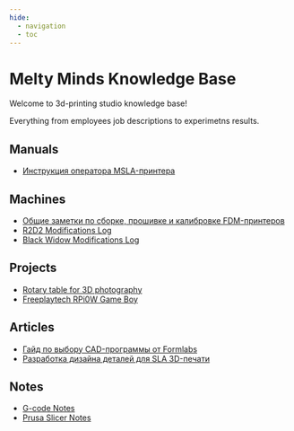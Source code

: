 ```yaml
---
hide:
  - navigation
  - toc
---
```


# Melty Minds Knowledge Base

Welcome to 3d-printing studio knowledge base!  

Everything from employees job descriptions to experimetns results.  

## Manuals

- [Инструкция оператора MSLA-принтера](manuals_msla_print.md)

## Machines

- [Общие заметки по сборке, прошивке и калибровке FDM-принтеров](machines_general.md)
- [R2D2 Modifications Log](machines_r2d2_log.md)
- [Black Widow Modifications Log](machines_black_widow_log.md)

## Projects

- [Rotary table for 3D photography](projects_smartable.md)
- [Freeplaytech RPi0W Game Boy](projects_freeplaytech_rpi0w_gba.md)

## Articles

- [Гайд по выбору CAD-программы от Formlabs](articles_ru_choosing_cad_software_formlabs.md)
- [Разработка дизайна деталей для SLA 3D-печати](articles_ru_design_parts_for_sla_printing.md)

## Notes

- [G-code Notes](notes_gcode.md)
- [Prusa Slicer Notes](notes_prusa_slicer.md)